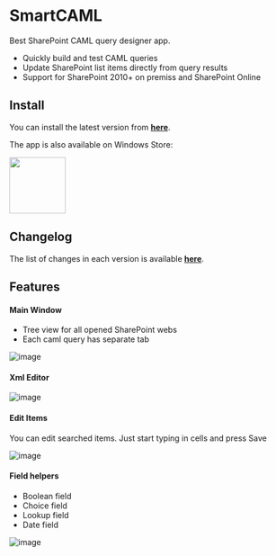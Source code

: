 # SmartCAML
Best SharePoint CAML query designer app.
* Quickly build and test CAML queries
* Update SharePoint list items directly from query results
* Support for SharePoint 2010+ on premiss and SharePoint Online

## Install
You can install the latest version from **[here](https://sikorski-workshop.azurewebsites.net/Application/Details/smartcaml)**.

The app is also available on Windows Store:

[<img src="https://assets.windowsphone.com/85864462-9c82-451e-9355-a3d5f874397a/English_get-it-from-MS_InvariantCulture_Default.png" width="100">](https://www.microsoft.com/store/apps/9NN8GJPNXVFG?ocid=badge)

## Changelog
The list of changes in each version is available **[here](https://github.com/konradsikorski/smartCAML/releases)**.

## Features

#### Main Window
* Tree view for all opened SharePoint webs
* Each caml query has separate tab

![image](https://sikorski.blob.core.windows.net/workshop-portal/smartcaml/screenshot/5ae29a44-83d8-48e0-a010-03d3f28424bf.png)

#### Xml Editor

![image](https://sikorski.blob.core.windows.net/workshop-portal/smartcaml/screenshot/02526dc5-cd6c-4fd0-beb0-139b1566022a.png)

#### Edit Items
You can edit searched items. Just start typing in cells and press Save

![image](https://sikorski.blob.core.windows.net/workshop-portal/smartcaml/screenshot/525fb981-88b4-42fe-82e9-6c45c382287f.png)

#### Field helpers
* Boolean field
* Choice field
* Lookup field
* Date field

![image](https://sikorski.blob.core.windows.net/workshop-portal/smartcaml/screenshot/d1c697d5-265b-42c2-abf7-da1e0ea43600.png)
